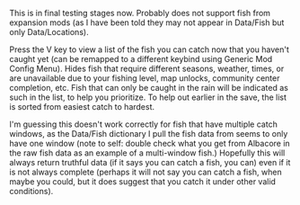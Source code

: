 This is in final testing stages now. Probably does not support fish from expansion mods (as I have been told they may not appear in Data/Fish but only Data/Locations). 

Press the V key to view a list of the fish you can catch now that you haven't caught yet (can be remapped to a different keybind using Generic Mod Config Menu). Hides fish that require different seasons, weather, times, or are unavailable due to your fishing level, map unlocks, community center completion, etc. Fish that can only be caught in the rain will be indicated as such in the list, to help you prioritize. To help out earlier in the save, the list is sorted from easiest catch to hardest. 

I'm guessing this doesn't work correctly for fish that have multiple catch windows, as the Data/Fish dictionary I pull the fish data from seems to only have one window (note to self: double check what you get from Albacore in the raw fish data as an example of a multi-window fish.) Hopefully this will always return truthful data (if it says you can catch a fish, you can) even if it is not always complete (perhaps it will not say you can catch a fish, when maybe you could, but it does suggest that you catch it under other valid conditions).
